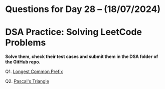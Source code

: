 # Questions for Day 28 – (18/07/2024)
# DSA Practice: Solving LeetCode Problems


**Solve them, check their test cases and submit them in the DSA folder of the GitHub repo.**

Q1. [Longest Common Prefix](https://leetcode.com/problems/longest-common-prefix/description/)

Q2. [Pascal's Triangle](https://leetcode.com/problems/pascals-triangle/)
